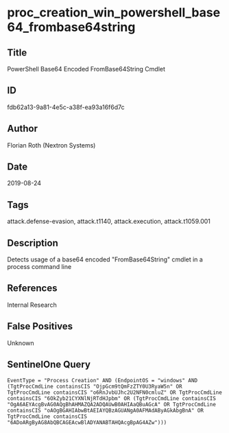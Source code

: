 # proc_creation_win_powershell_base64_frombase64string

## Title
PowerShell Base64 Encoded FromBase64String Cmdlet

## ID
fdb62a13-9a81-4e5c-a38f-ea93a16f6d7c

## Author
Florian Roth (Nextron Systems)

## Date
2019-08-24

## Tags
attack.defense-evasion, attack.t1140, attack.execution, attack.t1059.001

## Description
Detects usage of a base64 encoded "FromBase64String" cmdlet in a process command line

## References
Internal Research

## False Positives
Unknown

## SentinelOne Query
```
EventType = "Process Creation" AND (EndpointOS = "windows" AND (TgtProcCmdLine containsCIS "OjpGcm9tQmFzZTY0U3RyaW5n" OR TgtProcCmdLine containsCIS "o6RnJvbUJhc2U2NFN0cmluZ" OR TgtProcCmdLine containsCIS "6OkZyb21CYXNlNjRTdHJpbm" OR (TgtProcCmdLine containsCIS "OgA6AEYAcgBvAG0AQgBhAHMAZQA2ADQAUwB0AHIAaQBuAGcA" OR TgtProcCmdLine containsCIS "oAOgBGAHIAbwBtAEIAYQBzAGUANgA0AFMAdAByAGkAbgBnA" OR TgtProcCmdLine containsCIS "6ADoARgByAG8AbQBCAGEAcwBlADYANABTAHQAcgBpAG4AZw")))

```